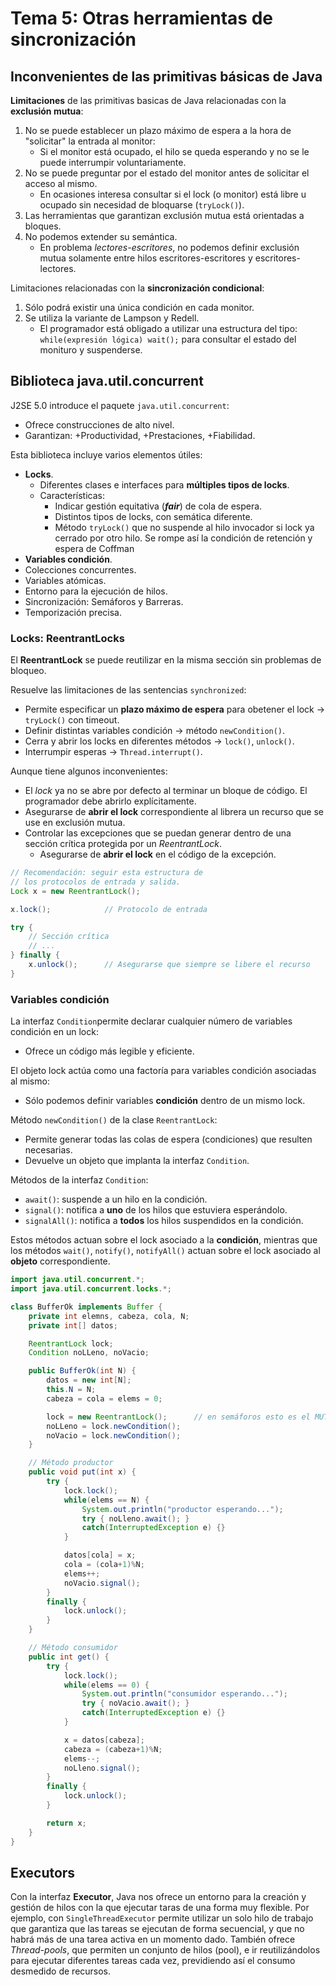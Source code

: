 # Tema 5: Otras herramientas de sincronización

## Inconvenientes de las primitivas básicas de Java

**Limitaciones** de las primitivas basicas de Java relacionadas con la **exclusión mutua**:

1. No se puede establecer un plazo máximo de espera a la hora de "solicitar" la entrada al monitor: 
   * Si el monitor está ocupado, el hilo se queda esperando y no se le puede interrumpir voluntariamente.
2. No se puede preguntar por el estado del monitor antes de solicitar el acceso al mismo.
   * En ocasiones interesa consultar si el lock (o monitor) está libre u ocupado sin necesidad de bloquarse (`tryLock()`).
3. Las herramientas que garantizan exclusión mutua está orientadas a bloques.
4. No podemos extender su semántica.
   * En problema *lectores-escritores*, no podemos definir exclusión mutua solamente entre hilos escritores-escritores y escritores-lectores.

Limitaciones relacionadas con la **sincronización condicional**:

1. Sólo podrá existir una única condición en cada monitor.
2. Se utiliza la variante de Lampson y Redell.
   * El programador está obligado a utilizar una estructura del tipo: `while(expresión lógica) wait();` para consultar el estado del monituro y suspenderse.

## Biblioteca java.util.concurrent

J2SE 5.0 introduce el paquete `java.util.concurrent`:

* Ofrece construcciones de alto nivel.
* Garantizan: +Productividad, +Prestaciones, +Fiabilidad.

Esta biblioteca incluye varios elementos útiles:

* **Locks**.
  * Diferentes clases e interfaces para **múltiples tipos de locks**.
  * Características:
    * Indicar gestión equitativa (***fair***) de cola de espera.
    * Distintos tipos de locks, con semática diferente.
    * Método `tryLock()`  que no suspende al hilo invocador si lock ya cerrado por otro hilo. Se rompe así la condición de retención y espera de Coffman
* **Variables condición**.
* Colecciones concurrentes.
* Variables atómicas.
* Entorno para la ejecución de hilos.
* Sincronización: Semáforos y Barreras.
* Temporización precisa.

### Locks: ReentrantLocks

El **ReentrantLock** se puede reutilizar en la misma sección sin problemas de bloqueo.

Resuelve las limitaciones de las sentencias `synchronized`:

* Permite especificar un **plazo máximo de espera** para obetener el lock $\rightarrow$ `tryLock()` con timeout.
* Definir distintas variables condición $\rightarrow$ método `newCondition()`.
* Cerra y abrir los locks en diferentes métodos $\rightarrow$ `lock()`, `unlock()`.
* Interrumpir esperas $\rightarrow$ `Thread.interrupt()`.

Aunque tiene algunos inconvenientes:

* El *lock* ya no se abre por defecto al terminar un bloque de código. El programador debe abrirlo explícitamente.
* Asegurarse de **abrir el lock** correspondiente al librera un recurso que se use en exclusión mutua.
* Controlar las excepciones que se puedan generar dentro de una sección crítica protegida por un *ReentrantLock*.
  * Asegurarse de **abrir el lock** en el código de la excepción.

```java
// Recomendación: seguir esta estructura de
// los protocolos de entrada y salida.
Lock x = new ReentrantLock();

x.lock();            // Protocolo de entrada

try {
    // Sección crítica
    // ...
} finally {
    x.unlock();      // Asegurarse que siempre se libere el recurso
}
```

### Variables condición

La interfaz `Condition`permite declarar cualquier número de variables condición en un lock:

* Ofrece un código más legible y eficiente.

El objeto lock actúa como una factoría para variables condición asociadas al mismo:

* Sólo podemos definir variables **condición** dentro de un mismo lock.

Método `newCondition()` de la clase `ReentrantLock`:

* Permite generar todas las colas de espera (condiciones) que resulten necesarias.
* Devuelve un objeto que implanta la interfaz `Condition`.

Métodos de la interfaz `Condition`:

* `await()`: suspende a un hilo en la condición.
* `signal()`: notifica a **uno** de los hilos que estuviera esperándolo.
* `signalAll()`: notifica a **todos** los hilos suspendidos en la condición.

Estos métodos actuan sobre el lock asociado a la **condición**,  mientras que los métodos `wait()`, `notify()`, `notifyAll()` actuan sobre el lock asociado al **objeto** correspondiente.

```java
import java.util.concurrent.*;
import java.util.concurrent.locks.*;

class BufferOk implements Buffer {
    private int elemns, cabeza, cola, N;
    private int[] datos;

    ReentrantLock lock;
    Condition noLLeno, noVacio;

    public BufferOk(int N) {
        datos = new int[N];
        this.N = N;
        cabeza = cola = elems = 0;

        lock = new ReentrantLock();      // en semáforos esto es el MUTEX
        noLLeno = lock.newCondition();
        noVacio = lock.newCondition();
    }

    // Método productor
    public void put(int x) {
        try {
            lock.lock();
            while(elems == N) {
                System.out.println("productor esperando...");
                try { noLleno.await(); }
                catch(InterruptedException e) {}
            }

            datos[cola] = x;
            cola = (cola+1)%N;
            elems++;
            noVacio.signal();
        }
        finally {
            lock.unlock();
        }
    }

    // Método consumidor
    public int get() {
        try {
            lock.lock();
            while(elems == 0) {
                System.out.println("consumidor esperando...");
                try { noVacio.await(); }
                catch(InterruptedException e) {}
            }

            x = datos[cabeza];
            cabeza = (cabeza+1)%N;
            elems--;
            noLleno.signal();
        }
        finally {
            lock.unlock();
        }

        return x;
    }
}
```

## Executors

Con la interfaz **Executor**, Java nos ofrece un entorno para la creación y gestión de hilos con la que ejecutar taras de una forma muy flexible. Por ejemplo, con `SingleThreadExecutor` permite utilizar un solo hilo de trabajo que garantiza que las tareas se ejecutan de forma secuencial, y que no habrá más de una tarea activa en un momento dado. También ofrece *Thread-pools*, que permiten un conjunto de hilos (pool), e ir reutilizándolos para ejecutar diferentes tareas cada vez, previdiendo así el consumo desmedido de recursos.
